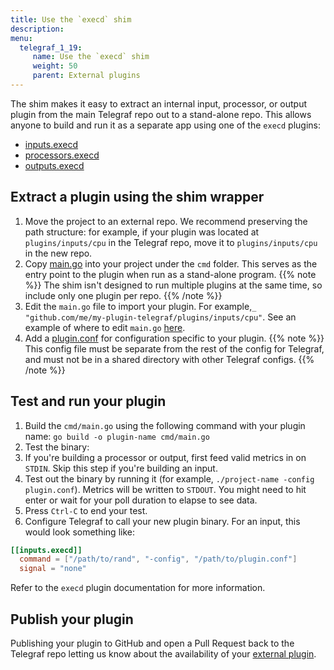 ```yaml
---
title: Use the `execd` shim
description:
menu:
  telegraf_1_19:
     name: Use the `execd` shim
     weight: 50
     parent: External plugins
---
```


The shim makes it easy to extract an internal input,
processor, or output plugin from the main Telegraf repo out to a stand-alone
repo. This allows anyone to build and run it as a separate app using one of the
`execd` plugins:
- [inputs.execd](https://github.com/influxdata/telegraf/blob/master/plugins/inputs/execd)
- [processors.execd](https://github.com/influxdata/telegraf/blob/master//plugins/processors/execd)
- [outputs.execd](https://github.com/influxdata/telegraf/blob/master//plugins/outputs/execd)

## Extract a plugin using the shim wrapper

1. Move the project to an external repo. We recommend preserving the path
  structure: for example, if your plugin was located at
  `plugins/inputs/cpu` in the Telegraf repo, move it to `plugins/inputs/cpu`
  in the new repo.
2. Copy [main.go](https://github.com/influxdata/telegraf/blob/master/plugins/common/shim/example/cmd/main.go) into your project under the `cmd` folder.
  This serves as the entry point to the plugin when run as a stand-alone program.
  {{% note %}}
  The shim isn't designed to run multiple plugins at the same time, so include only one plugin per repo.
  {{% /note %}}
3. Edit the `main.go` file to import your plugin. For example,`_ "github.com/me/my-plugin-telegraf/plugins/inputs/cpu"`. See an example of where to edit `main.go` [here](https://github.com/influxdata/telegraf/blob/7de9c5ff279e10edf7fe3fdd596f3b33902c912b/plugins/common/shim/example/cmd/main.go#L9).
4. Add a [plugin.conf](https://github.com/influxdata/telegraf/blob/master/plugins/common/shim/example/cmd/plugin.conf) for configuration
  specific to your plugin.
  {{% note %}}
  This config file must be separate from the rest of the config for Telegraf, and must not be in a shared directory with other Telegraf configs.
  {{% /note %}}

## Test and run your plugin

1. Build the `cmd/main.go` using the following command with your plugin name: `go build -o plugin-name cmd/main.go`
1. Test the binary:
2. If you're building a processor or output, first feed valid metrics in on `STDIN`. Skip this step if you're building an input.
3. Test out the binary by running it (for example, `./project-name -config plugin.conf`).
  Metrics will be written to `STDOUT`. You might need to hit enter or wait for your poll duration to elapse to see data.
4. Press `Ctrl-C` to end your test.
5. Configure Telegraf to call your new plugin binary. For an input, this would
  look something like:

```toml
[[inputs.execd]]
  command = ["/path/to/rand", "-config", "/path/to/plugin.conf"]
  signal = "none"
```

Refer to the `execd` plugin documentation for more information.

## Publish your plugin

Publishing your plugin to GitHub and open a Pull Request
back to the Telegraf repo letting us know about the availability of your
[external plugin](https://github.com/influxdata/telegraf/blob/master/EXTERNAL_PLUGINS.md).
